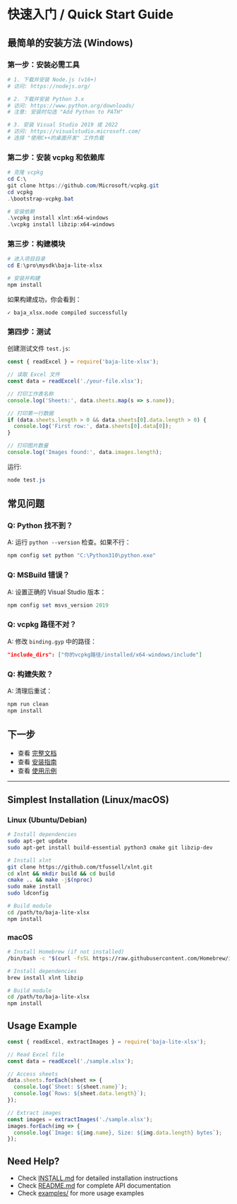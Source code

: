 # 快速入门 / Quick Start Guide

## 最简单的安装方法 (Windows)

### 第一步：安装必需工具

```powershell
# 1. 下载并安装 Node.js (v16+)
# 访问: https://nodejs.org/

# 2. 下载并安装 Python 3.x
# 访问: https://www.python.org/downloads/
# 注意: 安装时勾选 "Add Python to PATH"

# 3. 安装 Visual Studio 2019 或 2022
# 访问: https://visualstudio.microsoft.com/
# 选择 "使用C++的桌面开发" 工作负载
```

### 第二步：安装 vcpkg 和依赖库

```powershell
# 克隆 vcpkg
cd C:\
git clone https://github.com/Microsoft/vcpkg.git
cd vcpkg
.\bootstrap-vcpkg.bat

# 安装依赖
.\vcpkg install xlnt:x64-windows
.\vcpkg install libzip:x64-windows
```

### 第三步：构建模块

```powershell
# 进入项目目录
cd E:\pro\mysdk\baja-lite-xlsx

# 安装并构建
npm install
```

如果构建成功，你会看到：
```
✓ baja_xlsx.node compiled successfully
```

### 第四步：测试

创建测试文件 `test.js`:

```javascript
const { readExcel } = require('baja-lite-xlsx');

// 读取 Excel 文件
const data = readExcel('./your-file.xlsx');

// 打印工作表名称
console.log('Sheets:', data.sheets.map(s => s.name));

// 打印第一行数据
if (data.sheets.length > 0 && data.sheets[0].data.length > 0) {
  console.log('First row:', data.sheets[0].data[0]);
}

// 打印图片数量
console.log('Images found:', data.images.length);
```

运行:
```powershell
node test.js
```

## 常见问题

### Q: Python 找不到？
A: 运行 `python --version` 检查。如果不行：
```powershell
npm config set python "C:\Python310\python.exe"
```

### Q: MSBuild 错误？
A: 设置正确的 Visual Studio 版本：
```powershell
npm config set msvs_version 2019
```

### Q: vcpkg 路径不对？
A: 修改 `binding.gyp` 中的路径：
```json
"include_dirs": ["你的vcpkg路径/installed/x64-windows/include"]
```

### Q: 构建失败？
A: 清理后重试：
```powershell
npm run clean
npm install
```

## 下一步

- 查看 [完整文档](README.md)
- 查看 [安装指南](INSTALL.md)
- 查看 [使用示例](examples/)

---

## Simplest Installation (Linux/macOS)

### Linux (Ubuntu/Debian)

```bash
# Install dependencies
sudo apt-get update
sudo apt-get install build-essential python3 cmake git libzip-dev

# Install xlnt
git clone https://github.com/tfussell/xlnt.git
cd xlnt && mkdir build && cd build
cmake .. && make -j$(nproc)
sudo make install
sudo ldconfig

# Build module
cd /path/to/baja-lite-xlsx
npm install
```

### macOS

```bash
# Install Homebrew (if not installed)
/bin/bash -c "$(curl -fsSL https://raw.githubusercontent.com/Homebrew/install/HEAD/install.sh)"

# Install dependencies
brew install xlnt libzip

# Build module
cd /path/to/baja-lite-xlsx
npm install
```

## Usage Example

```javascript
const { readExcel, extractImages } = require('baja-lite-xlsx');

// Read Excel file
const data = readExcel('./sample.xlsx');

// Access sheets
data.sheets.forEach(sheet => {
  console.log(`Sheet: ${sheet.name}`);
  console.log(`Rows: ${sheet.data.length}`);
});

// Extract images
const images = extractImages('./sample.xlsx');
images.forEach(img => {
  console.log(`Image: ${img.name}, Size: ${img.data.length} bytes`);
});
```

## Need Help?

- Check [INSTALL.md](INSTALL.md) for detailed installation instructions
- Check [README.md](README.md) for complete API documentation
- Check [examples/](examples/) for more usage examples



